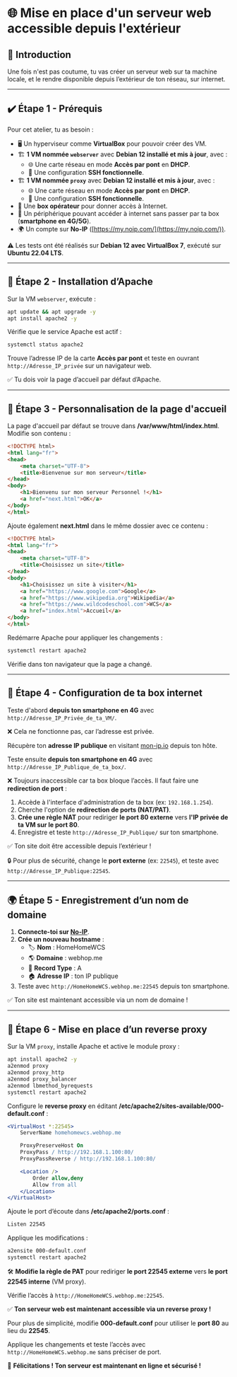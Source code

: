 # 🌐 Mise en place d'un serveur web accessible depuis l'extérieur

## 📝 Introduction
Une fois n'est pas coutume, tu vas créer un serveur web sur ta machine locale, et le rendre disponible depuis l’extérieur de ton réseau, sur internet.

---

## ✔️ Étape 1 - Prérequis

Pour cet atelier, tu as besoin :

- 🖥️ Un hyperviseur comme **VirtualBox** pour pouvoir créer des VM.
- 🏗️ **1 VM nommée `webserver`** avec **Debian 12 installé et mis à jour**, avec :
  - 🌐 Une carte réseau en mode **Accès par pont** en **DHCP**.
  - 🔑 Une configuration **SSH fonctionnelle**.
- 🏗️ **1 VM nommée `proxy`** avec **Debian 12 installé et mis à jour**, avec :
  - 🌐 Une carte réseau en mode **Accès par pont** en **DHCP**.
  - 🔑 Une configuration **SSH fonctionnelle**.
- 📶 Une **box opérateur** pour donner accès à Internet.
- 📱 Un périphérique pouvant accéder à internet sans passer par ta box (**smartphone en 4G/5G**).
- 🌍 Un compte sur **No-IP** ([https://my.noip.com/](https://my.noip.com/)).

⚠️ Les tests ont été réalisés sur **Debian 12 avec VirtualBox 7**, exécuté sur **Ubuntu 22.04 LTS**.

---

## 🔬 Étape 2 - Installation d’Apache

Sur la VM `webserver`, exécute :

```bash
apt update && apt upgrade -y
apt install apache2 -y
```

Vérifie que le service Apache est actif :

```bash
systemctl status apache2
```

Trouve l’adresse IP de la carte **Accès par pont** et teste en ouvrant `http://Adresse_IP_privée` sur un navigateur web.

✅ Tu dois voir la page d’accueil par défaut d’Apache.

---

## 🎨 Étape 3 - Personnalisation de la page d'accueil

La page d'accueil par défaut se trouve dans **/var/www/html/index.html**. Modifie son contenu :

```html
<!DOCTYPE html>
<html lang="fr">
<head>
    <meta charset="UTF-8">
    <title>Bienvenue sur mon serveur</title>
</head>
<body>
    <h1>Bienvenu sur mon serveur Personnel !</h1>
    <a href="next.html">OK</a>
</body>
</html>
```

Ajoute également **next.html** dans le même dossier avec ce contenu :

```html
<!DOCTYPE html>
<html lang="fr">
<head>
    <meta charset="UTF-8">
    <title>Choisissez un site</title>
</head>
<body>
    <h1>Choisissez un site à visiter</h1>
    <a href="https://www.google.com">Google</a>
    <a href="https://www.wikipedia.org">Wikipedia</a>
    <a href="https://www.wildcodeschool.com">WCS</a>
    <a href="index.html">Accueil</a>
</body>
</html>
```

Redémarre Apache pour appliquer les changements :

```bash
systemctl restart apache2
```

Vérifie dans ton navigateur que la page a changé.

---

## 📡 Étape 4 - Configuration de ta box internet

Teste d'abord **depuis ton smartphone en 4G** avec `http://Adresse_IP_Privée_de_ta_VM/`.

❌ Cela ne fonctionne pas, car l’adresse est privée.

Récupère ton **adresse IP publique** en visitant [mon-ip.io](https://mon-ip.io) depuis ton hôte.

Teste ensuite **depuis ton smartphone en 4G** avec `http://Adresse_IP_Publique_de_ta_box/`.

❌ Toujours inaccessible car ta box bloque l’accès. Il faut faire une **redirection de port** :

1. Accède à l'interface d'administration de ta box (ex: `192.168.1.254`).
2. Cherche l'option de **redirection de ports (NAT/PAT)**.
3. **Crée une règle NAT** pour rediriger **le port 80 externe** vers **l'IP privée de ta VM sur le port 80**.
4. Enregistre et teste `http://Adresse_IP_Publique/` sur ton smartphone.

✅ Ton site doit être accessible depuis l’extérieur !

🔒 Pour plus de sécurité, change le **port externe** (ex: `22545`), et teste avec `http://Adresse_IP_Publique:22545`.

---

## 🌍 Étape 5 - Enregistrement d’un nom de domaine

1. **Connecte-toi sur [No-IP](https://my.noip.com/)**.
2. **Crée un nouveau hostname** :
   - 🏷️ **Nom** : HomeHomeWCS
   - 🌎 **Domaine** : webhop.me
   - 📌 **Record Type** : A
   - 🏠 **Adresse IP** : ton IP publique
3. Teste avec `http://HomeHomeWCS.webhop.me:22545` depuis ton smartphone.

✅ Ton site est maintenant accessible via un nom de domaine !

---

## 🔄 Étape 6 - Mise en place d’un reverse proxy

Sur la VM `proxy`, installe Apache et active le module proxy :

```bash
apt install apache2 -y
a2enmod proxy
a2enmod proxy_http
a2enmod proxy_balancer
a2enmod lbmethod_byrequests
systemctl restart apache2
```

Configure le **reverse proxy** en éditant **/etc/apache2/sites-available/000-default.conf** :

```apache
<VirtualHost *:22545>
    ServerName homehomewcs.webhop.me

    ProxyPreserveHost On
    ProxyPass / http://192.168.1.100:80/
    ProxyPassReverse / http://192.168.1.100:80/

    <Location />
        Order allow,deny
        Allow from all
    </Location>
</VirtualHost>
```

Ajoute le port d’écoute dans **/etc/apache2/ports.conf** :

```bash
Listen 22545
```

Applique les modifications :

```bash
a2ensite 000-default.conf
systemctl restart apache2
```

🛠️ **Modifie la règle de PAT** pour rediriger **le port 22545 externe** vers **le port 22545 interne** (VM proxy).

Vérifie l’accès à `http://HomeHomeWCS.webhop.me:22545`.

✅ **Ton serveur web est maintenant accessible via un reverse proxy !**

Pour plus de simplicité, modifie **000-default.conf** pour utiliser le **port 80** au lieu du **22545**.

Applique les changements et teste l’accès avec `http://HomeHomeWCS.webhop.me` sans préciser de port.

🎉 **Félicitations ! Ton serveur est maintenant en ligne et sécurisé !**
